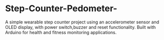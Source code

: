 # Step-Counter-Pedometer-
A simple wearable step counter project using an accelerometer sensor and OLED display, with power switch,buzzer and reset functionality. Built with Arduino for health and fitness monitoring applications.
